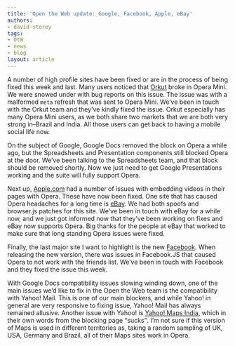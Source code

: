 ```yaml
---
title: 'Open the Web update: Google, Facebook, Apple, eBay'
authors:
- david-storey
tags:
- OtW
- news
- blog
layout: article
---
```

<p>A number of high profile sites have been fixed or are in the process of being fixed this week and last.    Many users noticed that <a href="http://www.orkut.com/">Orkut</a> broke in Opera Mini.  We were snowed under with bug reports on this issue.  The issue was with a malformed <code>meta</code> refresh that was sent to Opera Mini.  We’ve been in touch with the Orkut team and they’ve kindly fixed the issue.  Orkut especially has many Opera Mini users, as we both share two markets that we are both very strong in–Brazil and India.  All those users can get back to having a mobile social life now.</p><p>On the subject of Google, Google Docs removed the block on Opera a while ago, but the Spreadsheets and Presentation components still blocked Opera at the door.  We’ve been talking to the Spreadsheets team, and that block should be removed shortly.  Now we just need to get Google Presentations working and the suite will fully support Opera.</p>

<p>Next up, <a href="http://www.apple.com/">Apple.com</a> had a number of issues with embedding videos in their pages with Opera.  These have now been fixed.  One site that has caused Opera headaches for a long time is <a href="http://www.ebay.com/">eBay</a>.  We had both spoofs and browser.js patches for this site.  We’ve been in touch with eBay for a while now, and we just got informed now that they’ve been working on fixes and eBay now supports Opera.  Big thanks for the people at eBay that worked to make sure that long standing Opera issues were fixed.</p><p>  Finally, the last major site I want to highlight is the new <a href="http://www.facebook.com/">Facebook</a>.  When releasing the new version, there was issues in Facebook.JS that caused Opera to not work with the friends list.  We’ve been in touch with Facebook and they fixed the issue this week.</p>

<p>With Google Docs compatibility issues slowing winding down, one of the main issues we’d like to fix in the Open the Web team is the compatibility with Yahoo! Mail.  This is one of our main blockers, and while Yahoo! in general are very responsive to fixing issue, Yahoo! Mail has always remained allusive. Another issue with Yahoo! is <a href="http://in.maps.yahoo.com/system_requirements">Yahoo! Maps India</a>, which in their own words from the blocking page <q>sucks</q>.  I’m not sure if this version of Maps is used in different territories as, taking a random sampling of UK, USA, Germany and Brazil, all of their Maps sites work in Opera.</p>

